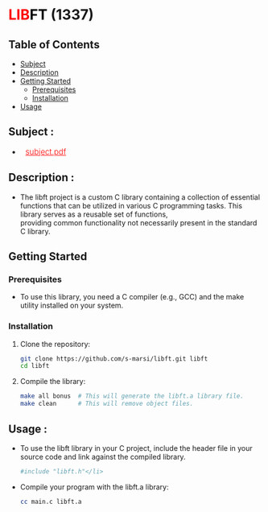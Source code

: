 # <span style="color: red;">LIB</span><span style="color: black;">FT</span> (1337)

## Table of Contents
- [Subject](#subject)
- [Description](#description)
- [Getting Started](#getting-started)
  - [Prerequisites](#prerequisites)
  - [Installation](#installation)
- [Usage](#usage)

## Subject :

- <a href="https://cdn.intra.42.fr/pdf/pdf/111289/en.subject.pdf" target="_blank" style="color: red; font-size: 15.5px; font-weight: 300; margin-left: 10px;"> subject.pdf </a>


## Description :
- The libft project is a custom C library containing a collection of essential functions that can be utilized in various C programming tasks. This library serves as a reusable set of functions,      
providing common functionality not necessarily present in the standard C library.
    

## Getting Started
### Prerequisites
- To use this library, you need a C compiler (e.g., GCC) and the make utility installed on your system.

### Installation
1. Clone the repository:
    ```bash
    git clone https://github.com/s-marsi/libft.git libft
    cd libft
    ```
2. Compile the library:
    ```bash
    make all bonus  # This will generate the libft.a library file.
    make clean      # This will remove object files.
    ```
## Usage :
- To use the libft library in your C project, include the header file in your source code and link against the compiled library.</li>
  ```bash
  #include "libft.h"</li>
   ```
- Compile your program with the libft.a library:
  ```bash
  cc main.c libft.a
   ```





